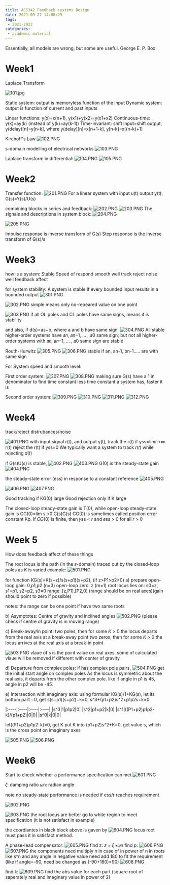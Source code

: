 ```yaml
---
title: ACS342 Feedback systems Design
date: 2021-09-27 14:08:29
tags:
 - 2021-2022
categories: 
 - academic material
---
```

Essentially, all models are wrong, but some are useful.
George E. P. Box

# Week1

Laplace Transform

![101.jpg](101.jpg)

Static system: output is memoryless function of the input
Dynamic system: output is function of current and past inputs

Linear functions: y(x)=x(n+1), y(x1)+y(x2)=y(x1+x2)
Continuous-time: y(k)=ay(k) (instead of y(k)=ay(k-1))
Time-invariant: shift input=shift output, y(delay)[n]=y[n-k], where y(delay)[n]=x[n+1-k], y[n-k]=x[(n-k)+1]

Kirchoff's Law
![102.PNG](102.PNG)

s-domain modelling of electrical networks
![103.PNG](103.PNG)

Laplace transform in differential:
![104.PNG](104.PNG)
![105.PNG](105.PNG)

# Week2
Transfer function:
![201.PNG](201.PNG)
For a linear system with input u(t) output y(t), G(s)=Y(s)/U(s)

combining blocks in series and feedback:
![202.PNG](202.PNG)
![203.PNG](203.PNG)
The signals and descriptions in system block:
![204.PNG](204.PNG)

![205.PNG](205.PNG)

Impulse response is inverse transform of G(s)
Step response is the inverse transform of G(s)/s

# Week3

how is a system:
Stable
Speed of respond
smooth
well track
reject noise well
feedback affect

for system stability:
A system is stable if every bounded input results in a bounded output
![301.PNG](301.PNG)

![302.PNG](302.PNG)
simple means only no-repeared value on one point

![303.PNG](303.PNG)
if all OL poles and CL poles have same signs, means it is stability

and also, if d(s)=as+b, where a and b have same sign,
![304.PNG](304.PNG)
All stable higher-order systems have 𝑎𝑛, 𝑎𝑛−1, … , 𝑎0 same sign; but not all higher-order systems with 𝑎𝑛, 𝑎𝑛−1, … , 𝑎0 same sign are stable

Routh-Hurwitz
![305.PNG](305.PNG)
![306.PNG](306.PNG)
stable if an, an-1, bn-1..... are with same sign

For System speed and smooth level:

First order system:
![307.PNG](307.PNG)
![308.PNG](308.PNG)
making sure G(s) have a 1 in denominator to find time constant
less time constant a system has, faster it is

Second order system:
![309.PNG](309.PNG)
![310.PNG](310.PNG)
![311.PNG](311.PNG)
![312.PNG](312.PNG)

# Week4

track/reject distrubances/noise

![401.PNG](401.PNG)
with input signal r(t), and output y(t),
track the r(t) if yss=lim𝑡→∞ r(t)
reject the r(t) if yss=0
We typically want a system to track 𝑟(𝑡) while rejecting 𝑑(𝑡)

if G(s)U(s) is stable,
![402.PNG](402.PNG)
![403.PNG](403.PNG)
G(0) is the steady-state gain
![404.PNG](404.PNG)

the steady-state error (ess) in response to a constant reference
![405.PNG](405.PNG)

![406.PNG](406.PNG)
![407.PNG](407.PNG)

Good tracking if KG(0) large
Good rejection only if K large

The closed-loop steady-state gain is T(0),
while open-loop steady-state gain is CG(0)=lim s→0 C(s)G(s)
CG(0) is sometimes called position error constant Kp.
If 𝐶𝐺(0) is finite, then 𝑦ss < 𝑟 and 𝑒ss > 0 for all 𝑟 > 0

# Week 5
How does feedback affect of these things

The root locus is the path (in the 𝑠-domain) traced out by the closed-loop poles as 𝐾 is varied
example:
![501.PNG](501.PNG)

for function KG(s)=K(s+z)/s(s+p1)(s+p2), (if z>P1>p2>0)
a) prepare
open-loop gain: 0,p1,p2 (n=3)
open-loop zero: z (m=1)
root locus lies on: s0=z, s1=p1, s2=p2, s3=0
range: [z,P1],[P2,0] (range should be on real axes)(gain should point to zero if possible)

notes: the range can be one point if have two same roots

b) Asymptotes:
Centre of gravity and inclined angles
![502.PNG](502.PNG)
(please check if centre of gravity is in moving range)

c) Break-away/in point:
two poles, then for some 𝐾 > 0 the locus departs from the real axis at a break-away point
two zeros, then for some 𝐾 > 0 the locus arrives at the real axis at a break-in point

![503.PNG](503.PNG)
vlaue of s is the point value on real axes. 
some of calculated vlaue will be removed if different with center of gravity

d) Departure from complex poles:
if has complex pole pairs,
![504.PNG](504.PNG)
get the initial start angle on complex poles
As the locus is symmetric about the real axis, it departs from the other complex pole. like if angle in p1 is 45, angle in p2 will be -45.

e) Intersection with imaginary axis:
using formular KG(s)/1+KG(s), let its bottom part =0, get
s(s+p1)(s+p2)+k=0,
s^3+(p1+p2)s^2+p1p2s+k=0

|:----|:----|:----|:----|
|s^3|1|p1p2|0|
|s^2|p1+p2|k|0|
|s^1|((P1+p2)p1p2-k)/(p1+p2)|0|0|
|s^0|k|0|0|

let((P1+p2)p1p2-k)=0, get K
put K into (p1+p2)s^2+K=0, get value s,
which is the cross point on imaginary axes

![505.PNG](505.PNG)
![506.PNG](506.PNG)

# Week6
Start to check whether a performance specification can met
![601.PNG](601.PNG)

𝜁: damping ratio
𝜔n: radian angle

note no steady-state performance is needed if ess/r reaches requirement

![602.PNG](602.PNG)

![603.PNG](603.PNG)
the root locus are better go to white region to meet specification (it is not satisfact in example)

the coordiantes in black block above is gaven by
![604.PNG](604.PNG)
locus root must pass it in satisfact method.

A phase-lead compensator:
![605.PNG](605.PNG)
find z: 𝑧 = 𝜁 ∗𝜔n
find p: 
![606.PNG](606.PNG)
![607.PNG](607.PNG)
the components need multiply n in case of  in power of n in roots like s^n
and any angle in negative value need add 180 to fit the requirement (like if angle=-90, need be changed as (-90+180)=90)
![608.PNG](608.PNG)

find k:
![609.PNG](609.PNG)
find the abs value for each part (square root of saperately real and imaginary value in power of 2)
